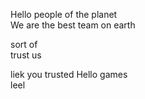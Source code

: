 Hello people of the planet  
We are the best team on earth

sort of  
trust us

liek you trusted Hello games  
leel
